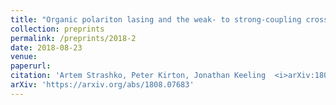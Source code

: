 ```yaml
---
title: "Organic polariton lasing and the weak- to strong-coupling crossover"
collection: preprints
permalink: /preprints/2018-2
date: 2018-08-23
venue: 
paperurl: 
citation: 'Artem Strashko, Peter Kirton, Jonathan Keeling  <i>arXiv:1808.07683</i> (2018)'
arXiv: 'https://arxiv.org/abs/1808.07683'
---
```



